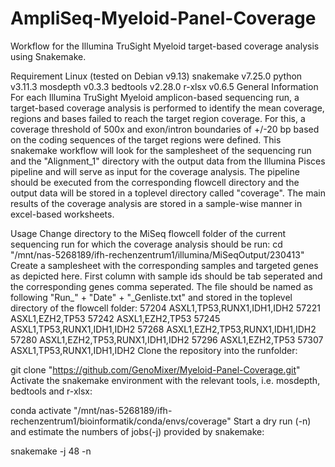 # AmpliSeq-Myeloid-Panel-Coverage

Workflow for the Illumina TruSight Myeloid target-based coverage analysis using Snakemake.

Requirement
Linux (tested on Debian v9.13)
snakemake v7.25.0
python v3.11.3
mosdepth v0.3.3
bedtools v2.28.0
r-xlsx v0.6.5
General Information
For each Illumina TruSight Myeloid amplicon-based sequencing run, a target-based coverage analysis is performed to identify the mean coverage, regions and bases failed to reach the target region coverage. For this, a coverage threshold of 500x and exon/intron boundaries of +/-20 bp based on the coding sequences of the target regions were defined. This snakemake workflow will look for the samplesheet of the sequencing run and the "Alignment_1" directory with the output data from the Illumina Pisces pipeline and will serve as input for the coverage analysis. The pipeline should be executed from the corresponding flowcell directory and the output data will be stored in a toplevel directory called "coverage". The main results of the coverage analysis are stored in a sample-wise manner in excel-based worksheets.

Usage
Change directory to the MiSeq flowcell folder of the current sequencing run for which the coverage analysis should be run:
cd "/mnt/nas-5268189/ifh-rechenzentrum1/illumina/MiSeqOutput/230413"
Create a samplesheet with the corresponding samples and targeted genes as depicted here. First column with sample ids should be tab seperated and the corresponding genes comma seperated. The file should be named as following "Run_" + "Date" + "_Genliste.txt" and stored in the toplevel directory of the flowcell folder:
57204	ASXL1,TP53,RUNX1,IDH1,IDH2
57221	ASXL1,EZH2,TP53
57242	ASXL1,EZH2,TP53
57245	ASXL1,TP53,RUNX1,IDH1,IDH2
57268	ASXL1,EZH2,TP53,RUNX1,IDH1,IDH2
57280	ASXL1,EZH2,TP53,RUNX1,IDH1,IDH2
57296	ASXL1,EZH2,TP53
57307	ASXL1,TP53,RUNX1,IDH1,IDH2
Clone the repository into the runfolder:

git clone "https://github.com/GenoMixer/Myeloid-Panel-Coverage.git"
Activate the snakemake environment with the relevant tools, i.e. mosdepth, bedtools and r-xlsx:

conda activate "/mnt/nas-5268189/ifh-rechenzentrum1/bioinformatik/conda/envs/coverage"
Start a dry run (-n) and estimate the numbers of jobs(-j) provided by snakemake:

snakemake -j 48 -n
